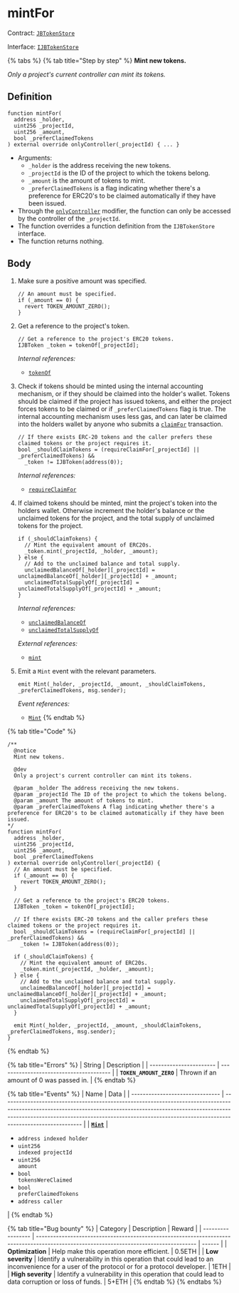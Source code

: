 # mintFor

Contract: [`JBTokenStore`](../)​‌

Interface: [`IJBTokenStore`](../../../interfaces/ijbtokenstore.md)

{% tabs %}
{% tab title="Step by step" %}
**Mint new tokens.**

_Only a project's current controller can mint its tokens._

## Definition

```solidity
function mintFor(
  address _holder,
  uint256 _projectId,
  uint256 _amount,
  bool _preferClaimedTokens
) external override onlyController(_projectId) { ... }
```

* Arguments:
  * `_holder` is the address receiving the new tokens.
  * `_projectId` is the ID of the project to which the tokens belong.
  * `_amount` is the amount of tokens to mint.
  * `_preferClaimedTokens` is a flag indicating whether there's a preference for ERC20's to be claimed automatically if they have been issued.
* Through the [`onlyController`](../../or-abstract/jbcontrollerutility/modifiers/onlycontroller.md) modifier, the function can only be accessed by the controller of the `_projectId`.
* The function overrides a function definition from the `IJBTokenStore` interface.
* The function returns nothing.

## Body

1.  Make sure a positive amount was specified.

    ```solidity
    // An amount must be specified.
    if (_amount == 0) {
      revert TOKEN_AMOUNT_ZERO();
    }
    ```
2.  Get a reference to the project's token.

    ```solidity
    // Get a reference to the project's ERC20 tokens.
    IJBToken _token = tokenOf[_projectId];
    ```

    _Internal references:_

    * [`tokenOf`](../properties/tokenof.md)
3.  Check if tokens should be minted using the internal accounting mechanism, or if they should be claimed into the holder's wallet. Tokens should be claimed if the project has issued tokens, and either the project forces tokens to be claimed or if `_preferClaimedTokens` flag is true. The internal accounting mechanism uses less gas, and can later be claimed into the holders wallet by anyone who submits a [`claimFor`](claimfor.md) transaction.

    ```solidity
    // If there exists ERC-20 tokens and the caller prefers these claimed tokens or the project requires it.
    bool _shouldClaimTokens = (requireClaimFor[_projectId] || _preferClaimedTokens) &&
      _token != IJBToken(address(0));
    ```

    _Internal references:_

    * [`requireClaimFor`](../properties/requireclaimfor.md)
4.  If claimed tokens should be minted, mint the project's token into the holders wallet. Otherwise increment the holder's balance or the unclaimed tokens for the project, and the total supply of unclaimed tokens for the project.

    ```solidity
    if (_shouldClaimTokens) {
      // Mint the equivalent amount of ERC20s.
      _token.mint(_projectId, _holder, _amount);
    } else {
      // Add to the unclaimed balance and total supply.
      unclaimedBalanceOf[_holder][_projectId] = unclaimedBalanceOf[_holder][_projectId] + _amount;
      unclaimedTotalSupplyOf[_projectId] = unclaimedTotalSupplyOf[_projectId] + _amount;
    }
    ```

    _Internal references:_

    * [`unclaimedBalanceOf`](../properties/unclaimedbalanceof.md)
    * [`unclaimedTotalSupplyOf`](../properties/unclaimedtotalsupplyof.md)

    _External references:_

    * [`mint`](../../jbtoken/write/mint.md)
5.  Emit a `Mint` event with the relevant parameters.

    ```solidity
    emit Mint(_holder, _projectId, _amount, _shouldClaimTokens, _preferClaimedTokens, msg.sender);
    ```

    _Event references:_

    * [`Mint`](../events/mint.md)
{% endtab %}

{% tab title="Code" %}
```solidity
/** 
  @notice 
  Mint new tokens.

  @dev
  Only a project's current controller can mint its tokens.

  @param _holder The address receiving the new tokens.
  @param _projectId The ID of the project to which the tokens belong.
  @param _amount The amount of tokens to mint.
  @param _preferClaimedTokens A flag indicating whether there's a preference for ERC20's to be claimed automatically if they have been issued.
*/
function mintFor(
  address _holder,
  uint256 _projectId,
  uint256 _amount,
  bool _preferClaimedTokens
) external override onlyController(_projectId) {
  // An amount must be specified.
  if (_amount == 0) {
    revert TOKEN_AMOUNT_ZERO();
  }

  // Get a reference to the project's ERC20 tokens.
  IJBToken _token = tokenOf[_projectId];

  // If there exists ERC-20 tokens and the caller prefers these claimed tokens or the project requires it.
  bool _shouldClaimTokens = (requireClaimFor[_projectId] || _preferClaimedTokens) &&
    _token != IJBToken(address(0));

  if (_shouldClaimTokens) {
    // Mint the equivalent amount of ERC20s.
    _token.mint(_projectId, _holder, _amount);
  } else {
    // Add to the unclaimed balance and total supply.
    unclaimedBalanceOf[_holder][_projectId] = unclaimedBalanceOf[_holder][_projectId] + _amount;
    unclaimedTotalSupplyOf[_projectId] = unclaimedTotalSupplyOf[_projectId] + _amount;
  }

  emit Mint(_holder, _projectId, _amount, _shouldClaimTokens, _preferClaimedTokens, msg.sender);
}
```
{% endtab %}

{% tab title="Errors" %}
| String                  | Description                             |
| ----------------------- | --------------------------------------- |
| **`TOKEN_AMOUNT_ZERO`** | Thrown if an amount of 0 was passed in. |
{% endtab %}

{% tab title="Events" %}
| Name                            | Data                                                                                                                                                                                                                                                                   |
| ------------------------------- | ---------------------------------------------------------------------------------------------------------------------------------------------------------------------------------------------------------------------------------------------------------------------- |
| [**`Mint`**](../events/mint.md) | <ul><li><code>address indexed holder</code></li><li><code>uint256 indexed projectId</code></li><li><code>uint256 amount</code></li><li><code>bool tokensWereClaimed</code></li><li><code>bool preferClaimedTokens</code></li><li><code>address caller</code></li></ul> |
{% endtab %}

{% tab title="Bug bounty" %}
| Category          | Description                                                                                                                            | Reward |
| ----------------- | -------------------------------------------------------------------------------------------------------------------------------------- | ------ |
| **Optimization**  | Help make this operation more efficient.                                                                                               | 0.5ETH |
| **Low severity**  | Identify a vulnerability in this operation that could lead to an inconvenience for a user of the protocol or for a protocol developer. | 1ETH   |
| **High severity** | Identify a vulnerability in this operation that could lead to data corruption or loss of funds.                                        | 5+ETH  |
{% endtab %}
{% endtabs %}
